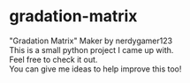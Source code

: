 # gradation-matrix
"Gradation Matrix" Maker by nerdygamer123
<br> This is a small python project I came up with.
<br> Feel free to check it out.
<br> You can give me ideas to help improve this too!
